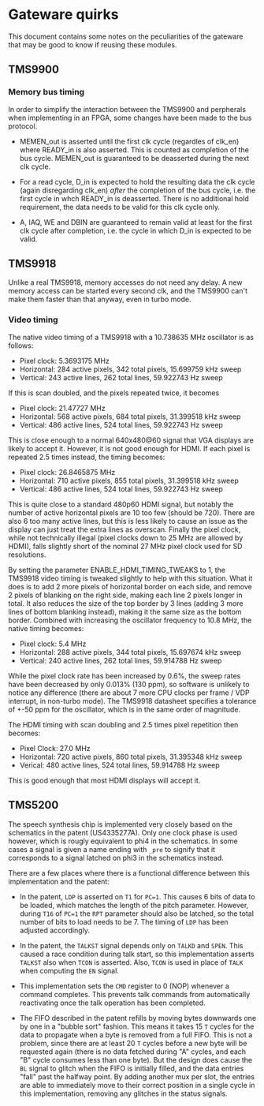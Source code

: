 # Gateware quirks

This document contains some notes on the peculiarities of the gateware
that may be good to know if reusing these modules.

## TMS9900

### Memory bus timing

In order to simplify the interaction between the TMS9900 and perpherals
when implementing in an FPGA, some changes have been made to the bus
protocol.

- MEMEN_out is asserted until the first clk cycle (regardles of clk_en)
  where READY_in is also asserted.  This is counted as completion of the
  bus cycle.  MEMEN_out is guaranteed to be deasserted during the next
  clk cycle.

- For a read cycle, D_in is expected to hold the resulting data the
  clk cycle (again disregarding clk_en) _after_ the completion of the
  bus cycle, i.e. the first cycle in whch READY_in is deasserted.  There
  is no additional hold requirement, the data needs to be valid for this
  clk cycle only.

- A, IAQ, WE and DBIN are guaranteed to remain valid at least for the
  first clk cycle after completion, i.e. the cycle in which D_in is
  expected to be valid.


## TMS9918

Unlike a real TMS9918, memory accesses do not need any delay.  A new
memory access can be started every second clk, and the TMS9900 can't
make them faster than that anyway, even in turbo mode.

### Video timing

The native video timing of a TMS9918 with a 10.738635 MHz oscillator
is as follows:

- Pixel clock: 5.3693175 MHz
- Horizontal:  284 active pixels, 342 total pixels, 15.699759 kHz sweep
- Vertical:    243 active lines,  262 total lines,  59.922743 Hz sweep

If this is scan doubled, and the pixels repeated twice, it becomes

- Pixel clock: 21.47727 MHz
- Horizontal:  568 active pixels, 684 total pixels, 31.399518 kHz sweep
- Vertical:    486 active lines,  524 total lines,  59.922743 Hz sweep

This is close enough to a normal 640x480@60 signal that VGA displays
are likely to accept it.  However, it is not good enough for HDMI.
If each pixel is repeated 2.5 times instead, the timing becomes:

- Pixel clock: 26.8465875 MHz
- Horizontal:  710 active pixels, 855 total pixels, 31.399518 kHz sweep
- Vertical:    486 active lines,  524 total lines,  59.922743 Hz sweep

This is quite close to a standard 480p60 HDMI signal, but notably the
number of active horizontal pixels are 10 too few (should be 720).
There are also 6 too many active lines, but this is less likely to
cause an issue as the display can just treat the extra lines as
overscan.  Finally the pixel clock, while not technically illegal
(pixel clocks down to 25 MHz are allowed by HDMI), falls slightly
short of the nominal 27 MHz pixel clock used for SD resolutions.

By setting the parameter ENABLE_HDMI_TIMING_TWEAKS to 1, the TMS9918
video timing is tweaked slightly to help with this situation.  What
it does is to add 2 more pixels of horizontal border on each side,
and remove 2 pixels of blanking on the right side, making each line
2 pixels longer in total.  It also reduces the size of the top border
by 3 lines (adding 3 more lines of bottom blanking instead), making
it the same size as the bottom border.  Combined with increasing the
oscillator frequency to 10.8 MHz, the native timing becomes:

- Pixel clock: 5.4 MHz
- Horizontal:  288 active pixels, 344 total pixels, 15.697674 kHz sweep
- Vertical:    240 active lines,  262 total lines,  59.914788 Hz sweep

While the pixel clock rate has been increased by 0.6%, the sweep rates
have been decreased by only 0.013% (130 ppm), so software is unlikely
to notice any difference (there are about 7 more CPU clocks per frame
/ VDP interrupt, in non-turbo mode).  The TMS9918 datasheet specifies
a tolerance of +-50 ppm for the oscillator, which is in the same order
of magnitude.

The HDMI timing with scan doubling and 2.5 times pixel repetition then
becomes:

- Pixel Clock:  27.0 MHz
- Horizontal:   720 active pixels, 860 total pixels, 31.395348 kHz sweep
- Verical:      480 active lines,  524 total lines,  59.914788 Hz sweep

This is good enough that most HDMI displays will accept it.


## TMS5200

The speech synthesis chip is implemented very closely based on the
schematics in the patent (US4335277A).  Only one clock phase is used
however, which is rougly equivalent to phi4 in the schematics.  In
some cases a signal is given a name ending with `_pre` to signify that
it corresponds to a signal latched on phi3 in the schematics instead.

There are a few places where there is a functional difference between
this implementation and the patent:

- In the patent, `LDP` is asserted on `T1` for `PC=1`.  This causes 6
  bits of data to be loaded, which matches the length of the pitch
  parameter.  However, during `T16` of `PC=1` the `RPT` parameter
  should also be latched, so the total number of bits to load needs to
  be 7.  The timing of `LDP` has been adjusted accordingly.

- In the patent, the `TALKST` signal depends only on `TALKD` and `SPEN`.
  This caused a race condition during talk start, so this implementation
  asserts `TALKST` also when `TCON` is asserted.  Also, `TCON` is used in
  place of `TALK` when computing the `EN` signal.

- This implementation sets the `CMD` register to 0 (NOP) whenever a
  command completes.  This prevents talk commands from automatically
  reactivating once the talk operation has been completed.

- The FIFO described in the patent refills by moving bytes downwards
  one by one in a "bubble sort" fashion.  This means it takes 15 `T`
  cycles for the data to propagate when a byte is removed from a full
  FIFO.  This is not a problem, since there are at least 20 `T` cycles
  before a new byte will be requested again (there is no data fetched
  during "A" cycles, and each "B" cycle consumes less than one byte).
  But the design does cause the `BL` signal to glitch when the FIFO is
  initially filled, and the data entries "fall" past the halfway
  point.  By adding another mux per slot, the entries are able to
  immediately move to their correct position in a single cycle in this
  implementation, removing any glitches in the status signals.

